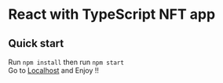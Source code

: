 # React with TypeScript NFT app

## Quick start

Run ``npm install`` then run ``npm start``<br>
Go to <a href="http://localhost:3000/">Localhost</a> and Enjoy !!
